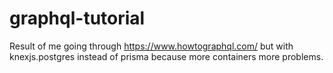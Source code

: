 # graphql-tutorial

Result of me going through https://www.howtographql.com/ but with knexjs.postgres instead of prisma because more containers more problems.
